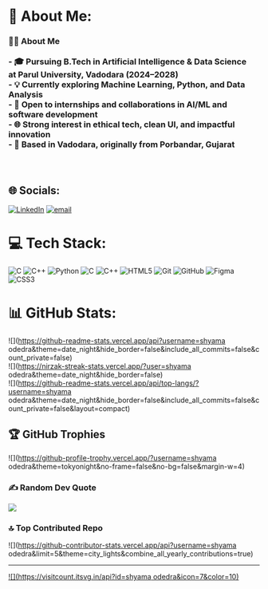# 💫 About Me:
### 👩‍🎓 About Me<br><br>- 🎓 Pursuing B.Tech in Artificial Intelligence & Data Science <br>  at Parul University, Vadodara (2024–2028)<br>- 💡 Currently exploring Machine Learning, Python, and Data Analysis<br>- 🚀 Open to internships and collaborations in AI/ML and software development<br>- 🌐 Strong interest in ethical tech, clean UI, and impactful innovation<br>- 📍 Based in Vadodara, originally from Porbandar, Gujarat<br><br><br>


## 🌐 Socials:
[![LinkedIn](https://img.shields.io/badge/LinkedIn-%230077B5.svg?logo=linkedin&logoColor=white)](https://linkedin.com/in/www.linkedin.com/in/shyama-odedra-0a6834349) [![email](https://img.shields.io/badge/Email-D14836?logo=gmail&logoColor=white)](mailto:shyamaodedra9@gmail.com) 

# 💻 Tech Stack:
![C](https://img.shields.io/badge/c-%2300599C.svg?style=for-the-badge&logo=c&logoColor=white) ![C++](https://img.shields.io/badge/c++-%2300599C.svg?style=for-the-badge&logo=c%2B%2B&logoColor=white) ![Python](https://img.shields.io/badge/python-3670A0?style=for-the-badge&logo=python&logoColor=ffdd54) ![C](https://img.shields.io/badge/c-%2300599C.svg?style=for-the-badge&logo=c&logoColor=white) ![C++](https://img.shields.io/badge/c++-%2300599C.svg?style=for-the-badge&logo=c%2B%2B&logoColor=white) ![HTML5](https://img.shields.io/badge/html5-%23E34F26.svg?style=for-the-badge&logo=html5&logoColor=white) ![Git](https://img.shields.io/badge/git-%23F05033.svg?style=for-the-badge&logo=git&logoColor=white) ![GitHub](https://img.shields.io/badge/github-%23121011.svg?style=for-the-badge&logo=github&logoColor=white) ![Figma](https://img.shields.io/badge/figma-%23F24E1E.svg?style=for-the-badge&logo=figma&logoColor=white) ![CSS3](https://img.shields.io/badge/css3-%231572B6.svg?style=for-the-badge&logo=css3&logoColor=white)
# 📊 GitHub Stats:
![](https://github-readme-stats.vercel.app/api?username=shyama odedra&theme=date_night&hide_border=false&include_all_commits=false&count_private=false)<br/>
![](https://nirzak-streak-stats.vercel.app/?user=shyama odedra&theme=date_night&hide_border=false)<br/>
![](https://github-readme-stats.vercel.app/api/top-langs/?username=shyama odedra&theme=date_night&hide_border=false&include_all_commits=false&count_private=false&layout=compact)

## 🏆 GitHub Trophies
![](https://github-profile-trophy.vercel.app/?username=shyama odedra&theme=tokyonight&no-frame=false&no-bg=false&margin-w=4)

### ✍️ Random Dev Quote
![](https://quotes-github-readme.vercel.app/api?type=horizontal&theme=tokyonight)

### 🔝 Top Contributed Repo
![](https://github-contributor-stats.vercel.app/api?username=shyama odedra&limit=5&theme=city_lights&combine_all_yearly_contributions=true)

---
[![](https://visitcount.itsvg.in/api?id=shyama odedra&icon=7&color=10)](https://visitcount.itsvg.in)



